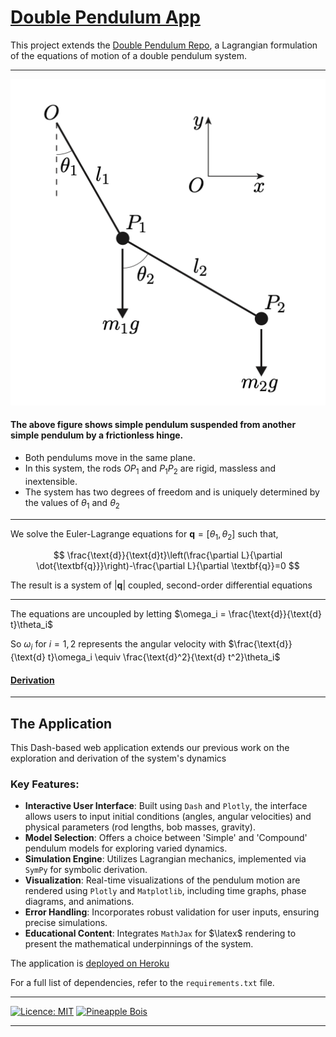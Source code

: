 # [Double Pendulum App](https://double-pendulum-dbd9c9702654.herokuapp.com)

This project extends the [Double Pendulum Repo](https://github.com/pineapple-bois/Double_Pendulum), a Lagrangian formulation of the equations of motion of a double pendulum system. 

----

![img](assets/Double_Pendulum.png)

#### The above figure shows simple pendulum suspended from another simple pendulum by a frictionless hinge. 
- Both pendulums move in the same plane. 
- In this system, the rods $OP_1$ and $P_1P_2$ are rigid, massless and inextensible.
- The system has two degrees of freedom and is uniquely determined by the values of $\theta_1$ and $\theta_2$

----

We solve the Euler-Lagrange equations for $\textbf{q} = [\theta_1, \theta_2]$ such that, 

$$
\frac{\text{d}}{\text{d}t}\left(\frac{\partial L}{\partial \dot{\textbf{q}}}\right)-\frac{\partial L}{\partial \textbf{q}}=0
$$

The result is a system of $|\textbf{q}|$ coupled, second-order differential equations

----

The equations are uncoupled by letting $\omega_i = \frac{\text{d}}{\text{d} t}\theta_i$

So $\omega_i$ for $i=1,2$ represents the angular velocity with $\frac{\text{d}}{\text{d} t}\omega_i \equiv \frac{\text{d}^2}{\text{d} t^2}\theta_i$

#### [Derivation](https://github.com/pineapple-bois/Double_Pendulum/blob/master/Derivation.ipynb)

----

## The Application

This Dash-based web application extends our previous work on the exploration and derivation of the system's dynamics

### Key Features:

- **Interactive User Interface**: Built using `Dash` and `Plotly`, the interface allows users to input initial conditions (angles, angular velocities) and physical parameters (rod lengths, bob masses, gravity).
- **Model Selection**: Offers a choice between 'Simple' and 'Compound' pendulum models for exploring varied dynamics.
- **Simulation Engine**: Utilizes Lagrangian mechanics, implemented via `SymPy` for symbolic derivation.
- **Visualization**: Real-time visualizations of the pendulum motion are rendered using `Plotly` and `Matplotlib`, including time graphs, phase diagrams, and animations.
- **Error Handling**: Incorporates robust validation for user inputs, ensuring precise simulations.
- **Educational Content**: Integrates `MathJax` for $\latex$ rendering to present the mathematical underpinnings of the system.

The application is [deployed on Heroku](https://double-pendulum-dbd9c9702654.herokuapp.com)

For a full list of dependencies, refer to the `requirements.txt` file.

----

[![Licence: MIT](https://img.shields.io/badge/Licence-MIT-yellow.svg)](LICENSE.md) [![Pineapple Bois](https://img.shields.io/badge/Website-Pineapple_Bois-5087B2.svg?style=flat&logo=telegram)](https://pineapple-bois.github.io)

----
